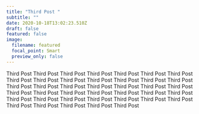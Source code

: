 ```yaml
---
title: "Third Post "
subtitle: ""
date: 2020-10-18T13:02:23.510Z
draft: false
featured: false
image:
  filename: featured
  focal_point: Smart
  preview_only: false
---
```

Third Post Third Post Third Post Third Post Third Post Third Post Third Post Third Post Third Post Third Post Third Post Third Post Third Post Third Post Third Post Third Post Third Post Third Post Third Post Third Post Third Post Third Post Third Post Third Post Third Post Third Post Third Post Third Post Third Post Third Post Third Post Third Post Third Post Third Post Third Post Third Post Third Post Third Post Third Post Third Post